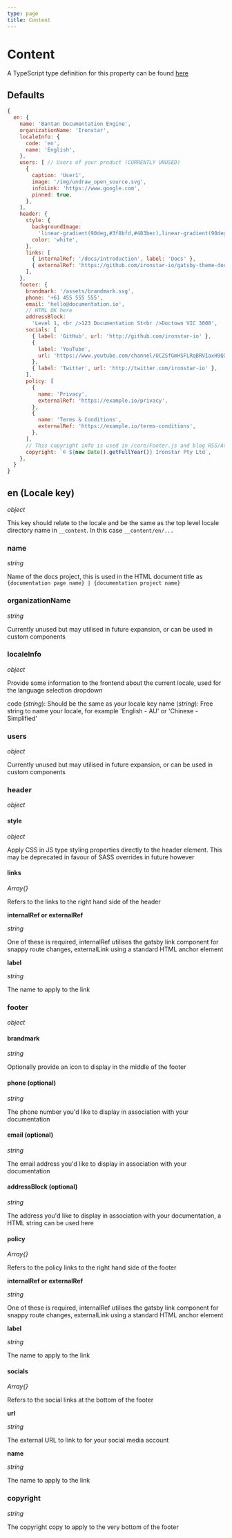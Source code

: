 ```yaml
---
type: page
title: Content
---
```


# Content

A TypeScript type definition for this property can be found [here](https://github.com/ironstar-io/gatsby-theme-docs-engine/blob/master/src/types.ts)

## Defaults

```js
{
  en: {
    name: 'Bantan Documentation Engine',
    organizationName: 'Ironstar',
    localeInfo: {
      code: 'en',
      name: 'English',
    },
    users: [ // Users of your product (CURRENTLY UNUSED)
      {
        caption: 'User1',
        image: '/img/undraw_open_source.svg',
        infoLink: 'https://www.google.com',
        pinned: true,
      },
    ],
    header: {
      style: {
        backgroundImage:
          'linear-gradient(90deg,#3f8bfd,#483bec),linear-gradient(90deg,#483bec,#483bec)',
        color: 'white',
      },
      links: [
        { internalRef: '/docs/introduction', label: 'Docs' },
        { externalRef: 'https://github.com/ironstar-io/gatsby-theme-docs-engine', label: 'GitHub' },
      ],
    },
    footer: {
      brandmark: '/assets/brandmark.svg',
      phone: '+61 455 555 555',
      email: 'hello@documentation.io',
      // HTML OK here
      addressBlock:
        'Level 1, <br />123 Documentation St<br />Doctown VIC 3000',
      socials: [
        { label: 'GitHub', url: 'http://github.com/ironstar-io' },
        {
          label: 'YouTube',
          url: 'https://www.youtube.com/channel/UCZSfGmHSFLRqBRVIaxH9QXw',
        },
        { label: 'Twitter', url: 'http://twitter.com/ironstar-io' },
      ],
      policy: [
        {
          name: 'Privacy',
          externalRef: 'https://example.io/privacy',
        },
        {
          name: 'Terms & Conditions',
          externalRef: 'https://example.io/terms-conditions',
        },
      ],
      // This copyright info is used in /core/Footer.js and blog RSS/Atom feeds.
      copyright: `© ${new Date().getFullYear()} Ironstar Pty Ltd`,
    },
  }
}
```

## en (Locale key)

_object_

This key should relate to the locale and be the same as the top level locale directory name in `__content`.
In this case `__content/en/...`

### name

_string_

Name of the docs project, this is used in the HTML document title as `{documentation page name} | {documentation project name}`

### organizationName

_string_

Currently unused but may utilised in future expansion, or can be used in custom components

### localeInfo

_object_

Provide some information to the frontend about the current locale, used for the language selection dropdown

code (_string_): Should be the same as your locale key
name (_string_): Free string to name your locale, for example 'English - AU' or 'Chinese - Simplified'

### users

_object_

Currently unused but may utilised in future expansion, or can be used in custom components

### header

_object_

#### style

_object_

Apply CSS in JS type styling properties directly to the header element. This may be deprecated in favour of
SASS overrides in future however

#### links

_Array{}_

Refers to the links to the right hand side of the header

**internalRef or externalRef**

_string_

One of these is required, internalRef utilises the gatsby link component for snappy route changes, externalLink using
a standard HTML anchor element

**label**

_string_

The name to apply to the link

### footer

_object_

#### brandmark

_string_

Optionally provide an icon to display in the middle of the footer

#### phone (optional)

_string_

The phone number you'd like to display in association with your documentation

#### email (optional)

_string_

The email address you'd like to display in association with your documentation

#### addressBlock (optional)

_string_

The address you'd like to display in association with your documentation, a HTML string can be used here

#### policy

_Array{}_

Refers to the policy links to the right hand side of the footer

**internalRef or externalRef**

_string_

One of these is required, internalRef utilises the gatsby link component for snappy route changes, externalLink using
a standard HTML anchor element

**label**

_string_

The name to apply to the link

#### socials

_Array{}_

Refers to the social links at the bottom of the footer

**url**

_string_

The external URL to link to for your social media account

**name**

_string_

The name to apply to the link

### copyright

_string_

The copyright copy to apply to the very bottom of the footer
